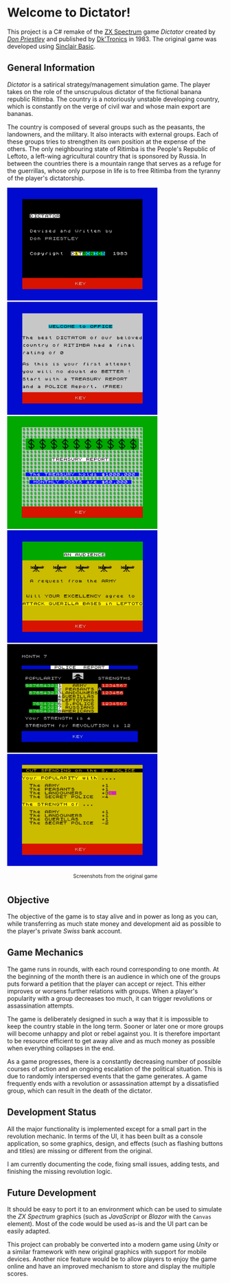 # Welcome to Dictator!

This project is a C# remake of the [ZX Spectrum](https://en.wikipedia.org/wiki/ZX_Spectrum "ZX Spectrum") game *Dictator* created
by _[Don Priestley](https://en.wikipedia.org/wiki/Don_Priestley)_ and published by [Dk'Tronics](https://en.wikipedia.org/wiki/DK%27Tronics "Dk'Tronics")
in 1983. The original game was developed using [Sinclair Basic](https://en.wikipedia.org/wiki/Sinclair_BASIC).

## General Information

_Dictator_ is a satirical strategy/management simulation game. The player takes on the role of the unscrupulous dictator of the
fictional banana republic Ritimba. The country is a notoriously unstable developing country, which is constantly on the verge
of civil war and whose main export are bananas.

The country is composed of several groups such as the peasants, the landowners, and the military. It also interacts with external
groups. Each of these groups tries to strengthen its own position at the expense of the others. The only neighbouring state of Ritimba
is the People's Republic of Leftoto, a left-wing agricultural country that is sponsored by Russia. In between the countries
there is a mountain range that serves as a refuge for the guerrillas, whose only purpose in life is to free Ritimba from the tyranny
of the player's dictatorship.

<p float="left">
<img src="https://github.com/sfvicente/Dictator/blob/main/Images/dictator1.png?raw=true" width="350" /> 
<img src="https://github.com/sfvicente/Dictator/blob/main/Images/dictator2.png?raw=true" width="350" /> 
<img src="https://github.com/sfvicente/Dictator/blob/main/Images/dictator3.png?raw=true" width="350" /> 
<img src="https://github.com/sfvicente/Dictator/blob/main/Images/dictator4.png?raw=true" width="350" /> 
<img src="https://github.com/sfvicente/Dictator/blob/main/Images/dictator5.png?raw=true" width="350" /> 
<img src="https://github.com/sfvicente/Dictator/blob/main/Images/dictator6.png?raw=true" width="350" /> 
</p>
<center><sup>Screenshots from the original game</sup></center>

## Objective

The objective of the game is to stay alive and in power as long as you can, while transferring as much state money and development
aid as possible to the player's private *Swiss* bank account.

## Game Mechanics

The game runs in rounds, with each round corresponding to one month. At the beginning of the month there is an audience in which one
of the groups puts forward a petition that the player can accept or reject. This either improves or worsens further relations with
groups. When a player's popularity with a group decreases too much, it can trigger revolutions or assassination attempts.

The game is deliberately designed in such a way that it is impossible to keep the country stable in the long term. Sooner or later
one or more groups will become unhappy and plot or rebel against you. It is therefore important to be resource efficient to
get away alive and as much money as possible when everything collapses in the end.  

As a game progresses, there is a constantly decreasing number of possible courses of action and an ongoing escalation of the political
situation. This is due to randomly interspersed events that the game generates. A game frequently ends with a revolution or
assassination attempt by a dissatisfied group, which can result in the death of the dictator.

## Development Status

All the major functionality is implemented except for a small part in the revolution mechanic. In terms of the UI, it has
been built as a console application, so some graphics, design, and effects (such as flashing buttons and titles) are missing
or different from the original.

I am currently documenting the code, fixing small issues, adding tests, and finishing the missing revolution logic.

## Future Development

It should be easy to port it to an environment which can be used to simulate the _ZX Spectrum_ graphics (such as _JavaScript_ or _Blazor_
with the `Canvas` element). Most of the code would be used as-is and the UI part can be easily adapted.

This project can probably be converted into a modern game using _Unity_ or a similar framework with new original graphics with
support for mobile devices. Another nice feature would be to allow players to enjoy the game online and have an improved mechanism 
to store and display the multiple scores.